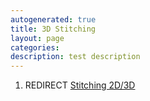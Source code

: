 ```yaml
---
autogenerated: true
title: 3D Stitching
layout: page
categories: 
description: test description
---
```


1.  REDIRECT [Stitching 2D/3D](Stitching_2D_3D)
